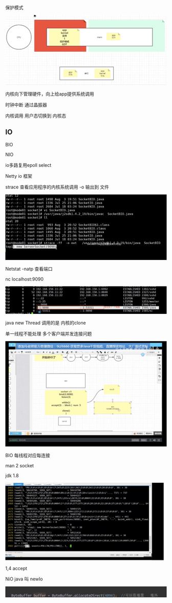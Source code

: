 保护模式



![image-20200829101005748](assets/image-20200829101005748.png)





内核向下管理硬件，向上给app提供系统调用

时钟中断  通过晶振器 



内核调用 用户态切换到 内核态



## IO

BIO

NIO

io多路复用epoll select

Netty io 框架



strace 查看应用程序的内核系统调用  -o  输出到 文件

![image-20200829104208940](assets/image-20200829104208940.png)



Netstat  -natp 查看端口



nc  localhost:9090

![image-20200829105016092](assets/image-20200829105016092.png)



java new Thread 调用的是 内核的clone 



单一线程不能处理 多个客户端并发连接问题

![image-20200829133255784](assets/image-20200829133255784.png)

BIO  每线程对应每连接



man 2  socket 



jdk 1.8 

![image-20200829133922537](assets/image-20200829133922537.png)  

1,4  accept



  

NiO java  叫 newIo

 ![image-20200829134750999](assets/image-20200829134750999.png)